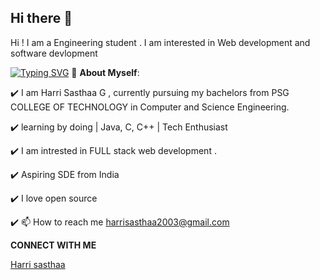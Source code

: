 ## Hi there 👋


Hi ! I am a Engineering student . I am interested in Web development and software devlopment

<a href="https://git.io/typing-svg"><img src="https://readme-typing-svg.demolab.com?font=Fira+Code&pause=1000&color=FF341F&background=DE3DFF00&random=false&width=435&lines=Aspiring+Full+Stack+Developer;B.E+CSE+at+PSG+COLLEGE+OF+TECHNOLOGY" alt="Typing SVG" /></a>
🌱 **About Myself**:

✔️ I am Harri Sasthaa G , currently pursuing my bachelors from PSG COLLEGE OF TECHNOLOGY in Computer and Science Engineering.

✔️ learning by doing | Java, C, C++ | Tech Enthusiast

✔️ I am intrested in FULL stack web development .

✔️ Aspiring SDE from India

✔️ I love open source

✔️ 📫 How to reach me harrisasthaa2003@gmail.com

**CONNECT WITH ME**

[Harri sasthaa](https://www.linkedin.com/in/harri-sasthaa-446661243)
